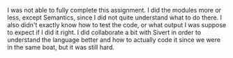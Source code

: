 I was not able to fully complete this assignment. I did the modules more or less, except Semantics, since I did not quite understand what to do there. 
I also didn't exactly know how to test the code, or what output I was suppose to expect if I did it right. I did collaborate a bit with Sivert in order to understand 
the language better and how to actually code it since we were in the same boat, but it was still hard.
